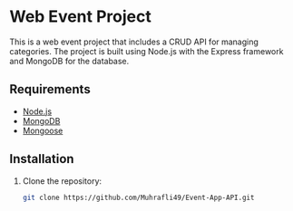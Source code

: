 # Web Event Project

This is a web event project that includes a CRUD API for managing categories. The project is built using Node.js with the Express framework and MongoDB for the database.

## Requirements

- [Node.js](https://nodejs.org/)
- [MongoDB](https://www.mongodb.com/)
- [Mongoose](https://mongoosejs.com/)

## Installation

1. Clone the repository:
   ```bash
   git clone https://github.com/Muhrafli49/Event-App-API.git
